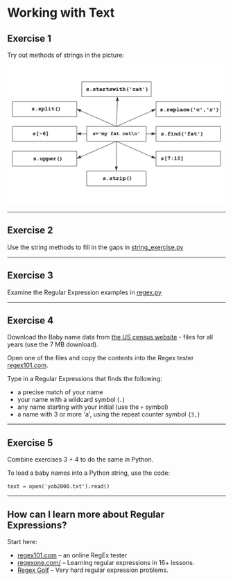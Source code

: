 
# Working with Text

## Exercise 1

Try out methods of strings in the picture:

![strings](strings.png)

----

## Exercise 2

Use the string methods to fill in the gaps in [string_exercise.py](string_exercise.py)

----

## Exercise 3

Examine the Regular Expression examples in [regex.py](regex.py)

----

## Exercise 4

Download the Baby name data from [the US census website](https://www.ssa.gov/oact/babynames/limits.html) - files for all years (use the 7 MB download).

Open one of the files and copy the contents into the Regex tester [regex101.com](https://regex101.com/).

Type in a Regular Expressions that finds the following:

* a precise match of your name
* your name with a wildcard symbol (`.`)
* any name starting with your initial (use the `+` symbol)
* a name with 3 or more 'a', using the repeat counter symbol `{3,}`

----

## Exercise 5

Combine exercises 3 + 4 to do the same in Python.

To load a baby names into a Python string, use the code:

    text = open('yob2000.txt').read()

----

## How can I learn more about Regular Expressions?

Start here:

* [regex101.com](https://regex101.com/) – an online RegEx tester
* [regexone.com/](http://regexone.com/) – Learning regular expressions in 16+ lessons.
* [Regex Golf](https://regex.alf.nu/) – Very hard regular expression problems.
